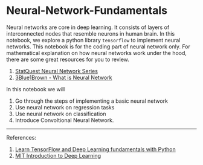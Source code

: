 # Neural-Network-Fundamentals

Neural networks are core in deep learning. It consists of layers of interconnected nodes that resemble neurons in human brain. In this notebook, we explore a python library `tensorflow` to implement neural networks. This notebook is for the coding part of neural network only. For mathematical explanation on how neural networks work under the hood, there are some great resources for you to review.

1. <a href="https://youtu.be/CqOfi41LfDw">StatQuest Neural Network Series</a>
2. <a href="https://youtu.be/aircAruvnKk">3Blue1Brown - What is Neural Network</a>

In this notebook we will 

1. Go through the steps of implementing a basic neural network
2. Use neural network on regression tasks
3. Use neural network on classification
4. Introduce Convoltional Neural Network.

---
References:
1. <a href="https://youtu.be/tpCFfeUEGs8">Learn TensorFlow and Deep Learning fundamentals with Python</a>
2. <a href="https://youtu.be/5tvmMX8r_OM">MIT Introduction to Deep Learning</a>
